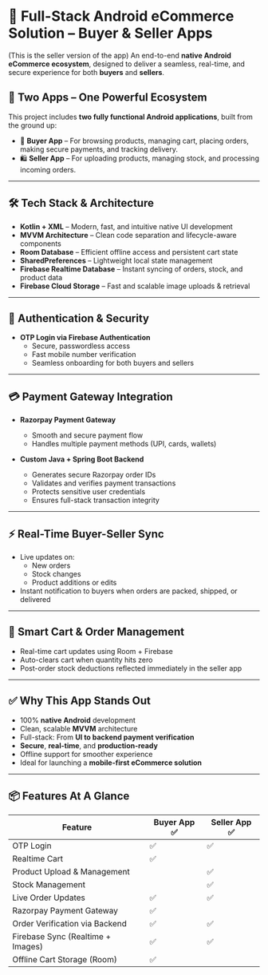 # 🚀 Full-Stack Android eCommerce Solution – Buyer & Seller Apps
(This is the seller version of the app)
An end-to-end **native Android eCommerce ecosystem**, designed to deliver a seamless, real-time, and secure experience for both **buyers** and **sellers**.

## 📱 Two Apps – One Powerful Ecosystem

This project includes **two fully functional Android applications**, built from the ground up:

- 🛒 **Buyer App** – For browsing products, managing cart, placing orders, making secure payments, and tracking delivery.
- 🛍️ **Seller App** – For uploading products, managing stock, and processing incoming orders.

---

## 🛠️ Tech Stack & Architecture

- **Kotlin + XML** – Modern, fast, and intuitive native UI development
- **MVVM Architecture** – Clean code separation and lifecycle-aware components
- **Room Database** – Efficient offline access and persistent cart state
- **SharedPreferences** – Lightweight local state management
- **Firebase Realtime Database** – Instant syncing of orders, stock, and product data
- **Firebase Cloud Storage** – Fast and scalable image uploads & retrieval

---

## 🔐 Authentication & Security

- **OTP Login via Firebase Authentication**
  - Secure, passwordless access
  - Fast mobile number verification
  - Seamless onboarding for both buyers and sellers

---

## 💳 Payment Gateway Integration

- **Razorpay Payment Gateway**
  - Smooth and secure payment flow
  - Handles multiple payment methods (UPI, cards, wallets)

- **Custom Java + Spring Boot Backend**
  - Generates secure Razorpay order IDs
  - Validates and verifies payment transactions
  - Protects sensitive user credentials
  - Ensures full-stack transaction integrity

---

## ⚡ Real-Time Buyer-Seller Sync

- Live updates on:
  - New orders
  - Stock changes
  - Product additions or edits
- Instant notification to buyers when orders are packed, shipped, or delivered

---

## 🧠 Smart Cart & Order Management

- Real-time cart updates using Room + Firebase
- Auto-clears cart when quantity hits zero
- Post-order stock deductions reflected immediately in the seller app

---

## ✅ Why This App Stands Out

- 100% **native Android** development
- Clean, scalable **MVVM** architecture
- Full-stack: From **UI to backend payment verification**
- **Secure**, **real-time**, and **production-ready**
- Offline support for smoother experience
- Ideal for launching a **mobile-first eCommerce solution**

---

## 📦 Features At A Glance


| Feature                           | Buyer App ✅ | Seller App ✅ |
|----------------------------------|--------------|----------------|
| OTP Login                        | ✅           | ✅             |
| Realtime Cart                    | ✅           |                |
| Product Upload & Management      |              | ✅             |
| Stock Management                 |              | ✅             |
| Live Order Updates               | ✅           | ✅             |
| Razorpay Payment Gateway         | ✅           |                |
| Order Verification via Backend   | ✅           | ✅             |
| Firebase Sync (Realtime + Images)| ✅           | ✅             |
| Offline Cart Storage (Room)      | ✅           |                |          

